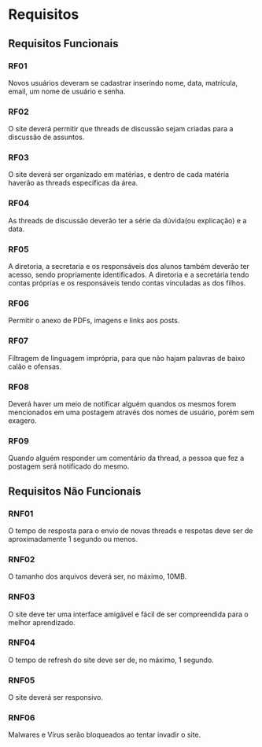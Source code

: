 # Requisitos

## Requisitos Funcionais

### RF01
  Novos usuários deveram se cadastrar inserindo nome, data, matrícula, email, um nome de usuário e senha.

### RF02
  O site deverá permitir que threads de discussão sejam criadas para a discussão de assuntos.

### RF03
  O site deverá ser organizado em matérias, e dentro de cada matéria haverão as threads específicas da área.

### RF04
  As threads de discussão deverão ter a série da dúvida(ou explicação) e a data.

### RF05
  A diretoria, a secretaria e os responsáveis dos alunos também deverão ter acesso, sendo propriamente identificados. A diretoria e a secretária tendo contas próprias e os responsáveis tendo contas vinculadas as dos filhos.

### RF06
  Permitir o anexo de PDFs, imagens e links aos posts.

### RF07
  Filtragem de linguagem imprópria, para que não hajam palavras de baixo calão e ofensas.

### RF08
  Deverá haver um meio de notificar alguém quandos os mesmos forem mencionados em uma postagem através dos nomes de usuário, porém sem exagero.

### RF09
  Quando alguém responder um comentário da thread, a pessoa que fez a postagem será notificado do mesmo.

## Requisitos Não Funcionais
 
### RNF01
  O tempo de resposta para o envio de novas threads e respotas deve ser de aproximadamente 1 segundo ou menos.

### RNF02
  O tamanho dos arquivos deverá ser, no máximo, 10MB.

### RNF03
  O site deve ter uma interface amigável e fácil de ser compreendida para o melhor aprendizado.

### RNF04
  O tempo de refresh do site deve ser de, no máximo, 1 segundo.

### RNF05
  O site deverá ser responsivo.

### RNF06
  Malwares e Vírus serão bloqueados ao tentar invadir o site.



